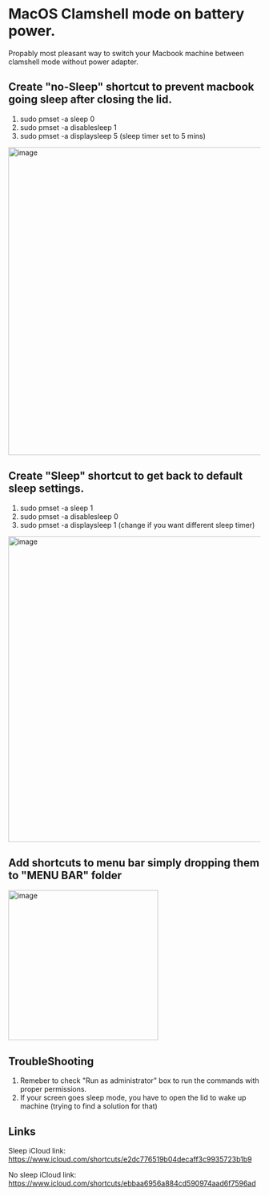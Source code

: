 # MacOS Clamshell mode on battery power.

Propably most pleasant way to switch your Macbook machine between clamshell mode without power adapter.

## Create "no-Sleep" shortcut to prevent macbook going sleep after closing the lid.

  1. sudo pmset -a sleep 0
  2. sudo pmset -a disablesleep 1
  3. sudo pmset -a displaysleep 5 (sleep timer set to 5 mins)

<img width="614" alt="image" src="https://github.com/skorupcia/clamshell_macos/assets/136620461/c4ddee7a-4cbc-407a-9494-0c1e59ebc5de">



## Create "Sleep" shortcut to get back to default sleep settings.

  1. sudo pmset -a sleep 1
  2. sudo pmset -a disablesleep 0
  3. sudo pmset -a displaysleep 1 (change if you want different sleep timer)

<img width="610" alt="image" src="https://github.com/skorupcia/clamshell_macos/assets/136620461/44e569c4-79c7-420b-9638-564536907702">

## Add shortcuts to menu bar simply dropping them to "MENU BAR" folder

<img width="299" alt="image" src="https://github.com/skorupcia/clamshell_macos/assets/136620461/5ce4606b-d8fd-40fe-9f42-defb5a93e3a2">


## TroubleShooting

1. Remeber to check "Run as administrator" box to run the commands with proper permissions.
2. If your screen goes sleep mode, you have to open the lid to wake up machine (trying to find a solution for that)

## Links

Sleep iCloud link: https://www.icloud.com/shortcuts/e2dc776519b04decaff3c9935723b1b9

No sleep iCloud link: https://www.icloud.com/shortcuts/ebbaa6956a884cd590974aad6f7596ad
